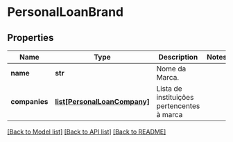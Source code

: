 # PersonalLoanBrand

## Properties
Name | Type | Description | Notes
------------ | ------------- | ------------- | -------------
**name** | **str** | Nome da Marca. | 
**companies** | [**list[PersonalLoanCompany]**](PersonalLoanCompany.md) | Lista de instituições pertencentes à marca | 

[[Back to Model list]](../README.md#documentation-for-models) [[Back to API list]](../README.md#documentation-for-api-endpoints) [[Back to README]](../README.md)

